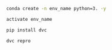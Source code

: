 ```bash
conda create -n env_name python=3. -y
```
```bash
activate env_name
```

```bash
pip install dvc
```

```bash
dvc repro
```